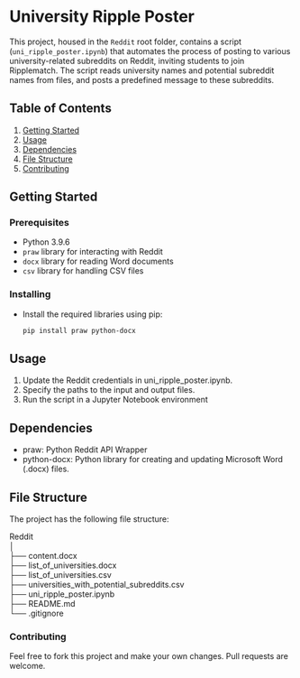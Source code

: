 # University Ripple Poster

This project, housed in the `Reddit` root folder, contains a script (`uni_ripple_poster.ipynb`) that automates the process of posting to various university-related subreddits on Reddit, inviting students to join Ripplematch. The script reads university names and potential subreddit names from files, and posts a predefined message to these subreddits.

## Table of Contents
1. [Getting Started](#getting-started)
2. [Usage](#usage)
3. [Dependencies](#dependencies)
4. [File Structure](#file-structure)
5. [Contributing](#contributing)

## Getting Started

### Prerequisites

- Python 3.9.6
- `praw` library for interacting with Reddit
- `docx` library for reading Word documents
- `csv` library for handling CSV files

### Installing

- Install the required libraries using pip:
  ```bash
  pip install praw python-docx

## Usage
1. Update the Reddit credentials in uni_ripple_poster.ipynb.
2. Specify the paths to the input and output files.
3. Run the script in a Jupyter Notebook environment

## Dependencies
- praw: Python Reddit API Wrapper
- python-docx: Python library for creating and updating Microsoft Word (.docx) files.

## File Structure
The project has the following file structure:

Reddit</br>
│</br>
├── content.docx </br>
├── list_of_universities.docx</br>
├── list_of_universities.csv</br>
├── universities_with_potential_subreddits.csv</br>
├── uni_ripple_poster.ipynb</br>
├── README.md</br>
└── .gitignore</br>

### Contributing
Feel free to fork this project and make your own changes. Pull requests are welcome.



